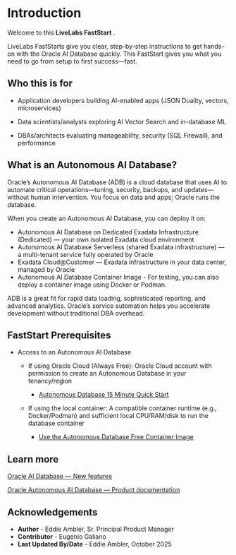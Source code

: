 # Introduction

Welcome to this **LiveLabs FastStart** .

LiveLabs FastStarts give you clear, step-by-step instructions to get hands-on with the Oracle AI Database quickly.
This FastStart gives you what you need to go from setup to first success—fast.

## Who this is for

- Application developers building AI-enabled apps (JSON Duality, vectors, microservices)

- Data scientists/analysts exploring AI Vector Search and in-database ML

- DBAs/architects evaluating manageability, security (SQL Firewall), and performance

## What is an Autonomous AI Database?

Oracle’s Autonomous AI Database (ADB) is a cloud database that uses AI to automate critical operations—tuning, security, backups, and updates—without human intervention. You focus on data and apps; Oracle runs the database.

When you create an Autonomous AI Database, you can deploy it on:

- Autonomous AI Database on Dedicated Exadata Infrastructure (Dedicated) — your own isolated Exadata cloud environment
- Autonomous AI Database Serverless (shared Exadata infrastructure) — a multi-tenant service fully operated by Oracle
- Exadata Cloud@Customer — Exadata infrastructure in your data center, managed by Oracle
- Autonomous AI Database Container Image - For testing, you can also deploy a container image using Docker or Podman.

ADB is a great fit for rapid data loading, sophisticated reporting, and advanced analytics. Oracle’s service automation helps you accelerate development without traditional DBA overhead.

## FastStart Prerequisites

- Access to an Autonomous AI Database

  - If using Oracle Cloud (Always Free): Oracle Cloud account with permission to create an Autonomous Database in your tenancy/region
    - [Autonomous Database 15 Minute Quick Start](https://livelabs.oracle.com/pls/apex/f?p=133:180:4579534958655::::wid:928)

  - If using the local container: A compatible container runtime (e.g., Docker/Podman) and sufficient local CPU/RAM/disk to run the database container
    - [Use the Autonomous Database Free Container Image](https://docs.oracle.com/en-us/iaas/autonomous-database-serverless/doc/autonomous-database-container-free.html)

## Learn more

[Oracle AI Database — New features](https://docs.oracle.com/en/database/oracle/oracle-database/23/nfcoa/feature_highlights.html)

[Oracle Autonomous AI Database — Product documentation](https://docs.oracle.com/en/cloud/paas/autonomous-database/index.html)

## Acknowledgements

- **Author** - Eddie Ambler, Sr. Principal Product Manager
- **Contributor** - Eugenio Galiano
- **Last Updated By/Date** - Eddie Ambler, October 2025

